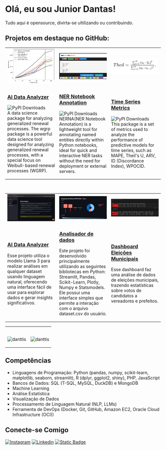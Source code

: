 # Olá, eu sou Junior Dantas!

Tudo aqui é opensource, divirta-se ultilizando ou contribuindo.

## Projetos em destaque no GitHub:
<table width="100%">
     <tr>
        <td width="33%">
            <img src="https://raw.githubusercontent.com/danttis/wgrp/b9966e00f87d54d5f8322697fb7deb28929ba858/docs/assets/example.png" style="width: 100%; height: auto;">
        </td>
        <td width="33%">
            <img src="https://raw.githubusercontent.com/danttis/NER-Notebook-Annotation/refs/heads/main/docs/img/image.png" style="width: 100%; height: auto;">
        </td>
        <td width="33%">
            <img src="https://github.com/danttis/timeseriesmetrics/blob/main/imgs/theil.png" style="width: 100%; height: auto;">
        </td>
    </tr>
    <tr>
        <td >
            <h3><a href="https://github.com/danttis/wgrp">AI Data Analyzer</a></h3>
            <p>  <img src="https://static.pepy.tech/badge/wgrp" alt="PyPI Downloads"> <br> A data science package for analyzing generalized renewal processes. The wgrp package is a powerful data science tool designed for analyzing generalized renewal processes, with a special focus on Weibull-based renewal processes (WGRP).</p>
        </td>
        <td >
            <h3><a href="https://github.com/danttis/NER-Notebook-Annotation">NER Notebook Annotation</a></h3>
            <p> <img src="https://static.pepy.tech/badge/nerna" alt="PyPI Downloads"> <br> NERNA(NER Notebook Annotation) is a lightweight tool for annotating named entities directly within Python notebooks, ideal for quick and interactive NER tasks without the need for deployment or external servers.</p>
        </td>
        <td >
            <h3><a href="https://github.com/danttis/timeseriesmetrics">Time Series Metrics</a></h3>
            <p> <img src="https://static.pepy.tech/badge/timeseriesmetrics" alt="PyPI Downloads"> <br>This package is a set of metrics used to analyze the performance of predictive models for time series, such as MAPE, Theil's U, ARV, ID (Discordance Index), WPOCID.</p>
        </td>
    </tr>
</table>
<br />
<table width="100%">
    <tr>
        <td width="33%">
            <img src="https://raw.githubusercontent.com/danttis/Data-Analyzer/main/img.gif" style="width: 100%; height: auto;">
        </td>
        <td width="33%">
            <img src="https://github.com/danttis/eleicoes-municipais/raw/main/example_dash.png" style="width: 100%; height: auto;">
        </td>
        <td width="33%">
            <img src="https://github.com/danttis/veiculos-placa-web-scraping/raw/main/exemplo.png" style="width: 100%; height: auto;">
        </td>
    </tr>
    <tr>
          <td >
            <h3><a href="https://github.com/danttis/AI-Data-Analyzer">AI Data Analyzer</a></h3>
            <p>Esse projeto utiliza o modelo Llama 3 para realizar análises em qualquer dataset usando linguagem natural, oferecendo uma interface fácil de usar para explorar dados e gerar insights significativos.</p>
        </td>
        <td >
           <h3><a href="https://github.com/danttis/Data-Analyzer">Analisador de dados</a></h3>
            <p>Este projeto foi desenvolvido principalmente utilizando as seguintes bibliotecas em Python: Streamlit, Pandas, Scikit-Learn, Plotly, Numpy e Statsmodels. Ele possui uma interface simples que permite a interação com o arquivo dataset.csv do usuário.</p>
        </td>
        <td >
            <h3><a href="https://github.com/danttis/eleicoes-municipais/">Dashboard Eleições Municipais</a></h3>
            <p>Esse dashboard faz uma análise de dados de eleições municipais, trazendo estatísticas sobre votos de candidatos a vereadores e prefeitos.</p>
        </td>
    </tr>
</table>

<table width="100%">
  <td width = "50%">
  <br>
  <p align = "center"><img src="https://github-readme-stats.vercel.app/api/top-langs?username=danttis&show_icons=true&theme=onedark&locale=en&layout=compact" alt="danttis" />
  </p>
  </td>
  <td width = "50%">
  <br>
  <p align = "center"><img src="https://github-readme-stats.vercel.app/api?username=danttis&show_icons=true&theme=onedark&locale=en" alt="danttis" /></p>
  </td>
<table>

## Competências

- Linguagens de Programação: Python (pandas, numpy, scikit-learn, matplotlib, seaborn, streamlit), R (dplyr, ggplot2, shiny), PHP, JavaScript
- Bancos de Dados: SQL (T-SQL, MySQL, DuckDB) e MongoDB
- Machine Learning
- Análise Estatística
- Visualização de Dados
- Processamento de Linguagem Natural (NLP, LLMs)
- Ferramenta de DevOps (Docker, Git, GitHub, Amazon EC2, Oracle Cloud Infrastructure (OCI)) 

## Conecte-se Comigo
[![Instagram](https://img.shields.io/badge/E--mail-369?style=flat-square&logo=gmail&logoColor=Red&color=black)](mailto:contato.jrdantas@gmail.com)
[![Linkedin](https://img.shields.io/badge/linked-in-369?style=flat-square&logo=linkedin&logoColor=white&color=blue)](https://www.linkedin.com/in/danttis/)
[![Static Badge](https://img.shields.io/badge/Kaggle-10BEFF)](https://www.kaggle.com/danttis)

